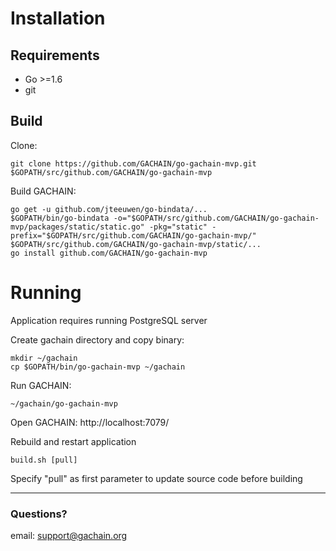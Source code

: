 # Installation

## Requirements

* Go >=1.6
* git

## Build

Clone:
```
git clone https://github.com/GACHAIN/go-gachain-mvp.git $GOPATH/src/github.com/GACHAIN/go-gachain-mvp
```

Build GACHAIN:
```
go get -u github.com/jteeuwen/go-bindata/...
$GOPATH/bin/go-bindata -o="$GOPATH/src/github.com/GACHAIN/go-gachain-mvp/packages/static/static.go" -pkg="static" -prefix="$GOPATH/src/github.com/GACHAIN/go-gachain-mvp/" $GOPATH/src/github.com/GACHAIN/go-gachain-mvp/static/...
go install github.com/GACHAIN/go-gachain-mvp
```

# Running
Application requires running PostgreSQL server

Create gachain directory and copy binary:
```
mkdir ~/gachain
cp $GOPATH/bin/go-gachain-mvp ~/gachain
```

Run GACHAIN:
```
~/gachain/go-gachain-mvp
```
Open GACHAIN: http://localhost:7079/


Rebuild and restart application
```
build.sh [pull]
```
Specify "pull" as first parameter to update source code before building

----------


### Questions?
email: support@gachain.org
